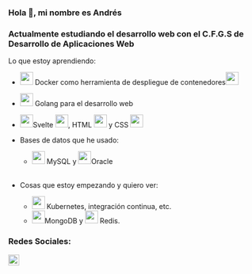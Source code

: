 ### Hola 👋, mi nombre es Andrés

### Actualmente estudiando el desarrollo web con el C.F.G.S de Desarrollo de Aplicaciones Web

Lo que estoy aprendiendo:
 - <img width="26px" src="https://www.docker.com/sites/default/files/d8/styles/role_icon/public/2019-07/Moby-logo.png?itok=sYH_JEaJ"> Docker como herramienta de despliegue de contenedores<img width="26px" src="https://cdn0.iconfinder.com/data/icons/business-e-commerce-logistics-import-export/500/containerstack-512.png">
 - <img width="26px" src="https://avatars1.githubusercontent.com/u/4314092?s=200&v=4"> Golang para el desarrollo web
 - <img width="26px" src="https://avatars2.githubusercontent.com/u/23617963?s=200&v=4">Svelte <img width="26px" src="https://f1.pngfuel.com/png/951/574/485/react-logo-javascript-redux-vuejs-angular-angularjs-expressjs-front-and-back-ends-png-clip-art-thumbnail.png">, HTML <img width="26px" src="https://e7.pngegg.com/pngimages/185/866/png-clipart-html-logo-html-web-design-scalable-graphics-world-wide-web-markup-language-html5-icon-hd-miscellaneous-angle-thumbnail.png"> y CSS <img width="26px" src="https://cdn4.iconfinder.com/data/icons/iconsimple-programming/512/css-512.png">
 - Bases de datos que he usado:
    - <img width="26px" src="https://w7.pngwing.com/pngs/747/798/png-transparent-mysql-logo-mysql-database-web-development-computer-software-dolphin-marine-mammal-animals-text-thumbnail.png"> MySQL y <img width="26px" src="https://listimg.pinclipart.com/picdir/s/147-1471763_free-download-png-and-vector-oracle-database-icon.png">Oracle 

    <br />
- Cosas que estoy empezando y quiero ver:
    - <img width="26px" src="https://cdn2.iconfinder.com/data/icons/mixd/512/16_kubernetes-512.png"> Kubernetes, integración continua, etc.
    - <img width="26px" src="https://cdn.iconscout.com/icon/free/png-512/mongodb-5-1175140.png">MongoDB y <img width="26px" src="https://cdn.iconscout.com/icon/free/png-512/redis-3-1175053.png"> Redis.
### Redes Sociales:

[<img align="left" alt="codeSTACKr | LinkedIn" width="22px" src="https://cdn.jsdelivr.net/npm/simple-icons@v3/icons/linkedin.svg" />][linkedin]

<br />


<br />

[linkedin]:https://www.linkedin.com/in/andres-carmona-lozano-412965137/
